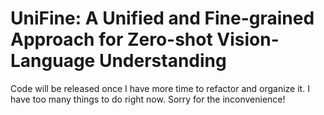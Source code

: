 # UniFine: A Unified and Fine-grained Approach for Zero-shot Vision-Language Understanding

Code will be released once I have more time to refactor and organize it. I have too many things to do right now. Sorry for the inconvenience!
